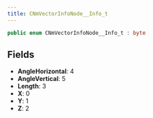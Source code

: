 ```yaml
---
title: CNmVectorInfoNode__Info_t
---
```


```csharp
public enum CNmVectorInfoNode__Info_t : byte
```

## Fields

- **AngleHorizontal**: 4
- **AngleVertical**: 5
- **Length**: 3
- **X**: 0
- **Y**: 1
- **Z**: 2

